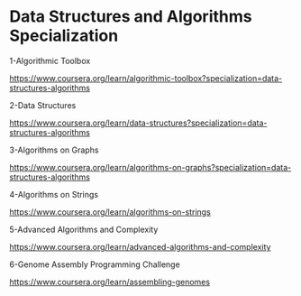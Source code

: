 # Data Structures and Algorithms Specialization

1-Algorithmic Toolbox

https://www.coursera.org/learn/algorithmic-toolbox?specialization=data-structures-algorithms


2-Data Structures


https://www.coursera.org/learn/data-structures?specialization=data-structures-algorithms


3-Algorithms on Graphs

https://www.coursera.org/learn/algorithms-on-graphs?specialization=data-structures-algorithms


4-Algorithms on Strings
 
https://www.coursera.org/learn/algorithms-on-strings


5-Advanced Algorithms and Complexity

https://www.coursera.org/learn/advanced-algorithms-and-complexity


6-Genome Assembly Programming Challenge

https://www.coursera.org/learn/assembling-genomes
